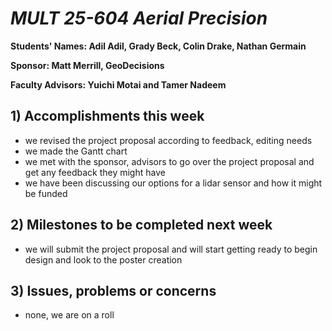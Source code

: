 # *MULT 25-604 Aerial Precision*

**Students' Names: Adil Adil, Grady Beck, Colin Drake, Nathan Germain**

**Sponsor: Matt Merrill, GeoDecisions**

**Faculty Advisors: Yuichi Motai and Tamer Nadeem**

## 1) Accomplishments this week ##
   - we revised the project proposal according to feedback, editing needs
   - we made the Gantt chart
   - we met with the sponsor, advisors to go over the project proposal and get any feedback they might have
   - we have been discussing our options for a lidar sensor and how it might be funded

## 2) Milestones to be completed next week ##
   - we will submit the project proposal and will start getting ready to begin design and look to the poster creation

## 3) Issues, problems or concerns ##
   - none, we are on a roll